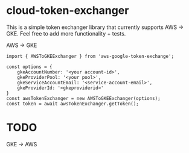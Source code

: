 # cloud-token-exchanger

This is a simple token exchanger library that currently supports AWS -> GKE. Feel free to add more functionality + tests.

AWS -> GKE

```
import { AWSToGKEExchanger } from 'aws-google-token-exchange';

const options = {
    gkeAccountNumber: '<your account-id>',
    gkeProviderPool: '<your pool>',
    gkeServiceAccountEmail: '<service-account-email>',
    gkeProviderId: '<gkeproviderid>'
}
const awsTokenExchanger = new AWSToGKEExchanger(options);
const token = await awsTokenExchanger.getToken();
```

# TODO

GKE -> AWS
